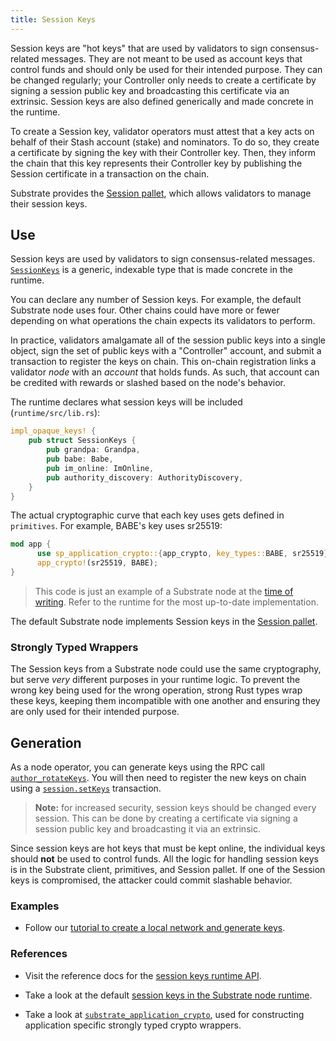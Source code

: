 ```yaml
---
title: Session Keys
---
```


Session keys are "hot keys" that are used by validators to sign consensus-related messages. They are
not meant to be used as account keys that control funds and should only be used for their intended
purpose. They can be changed regularly; your Controller only needs to create a certificate by
signing a session public key and broadcasting this certificate via an extrinsic. Session keys are also
defined generically and made concrete in the runtime.

To create a Session key, validator operators must attest that a key acts on behalf of their Stash
account (stake) and nominators. To do so, they create a certificate by signing the key with their
Controller key. Then, they inform the chain that this key represents their Controller key by
publishing the Session certificate in a transaction on the chain.

Substrate provides the
[Session pallet](https://substrate.dev/rustdocs/v3.0.0/pallet_session/index.html), which allows
validators to manage their session keys.

## Use

Session keys are used by validators to sign consensus-related messages. [`SessionKeys`](https://substrate.dev/rustdocs/v3.0.0/sp_session/trait.SessionKeys.html) is a generic,
indexable type that is made concrete in the runtime.

You can declare any number of Session keys. For example, the default Substrate node uses four. Other
chains could have more or fewer depending on what operations the chain expects its validators to
perform.

In practice, validators amalgamate all of the session public keys into a single object, sign the set
of public keys with a "Controller" account, and submit a transaction to register the keys on chain.
This on-chain registration links a validator _node_ with an _account_ that holds funds. As such,
that account can be credited with rewards or slashed based on the node's behavior.

The runtime declares what session keys will be included (`runtime/src/lib.rs`):

```rust
impl_opaque_keys! {
    pub struct SessionKeys {
        pub grandpa: Grandpa,
        pub babe: Babe,
        pub im_online: ImOnline,
        pub authority_discovery: AuthorityDiscovery,
    }
}
```

The actual cryptographic curve that each key uses gets defined in `primitives`. For example, BABE's
key uses sr25519:

```rust
mod app {
	  use sp_application_crypto::{app_crypto, key_types::BABE, sr25519};
	  app_crypto!(sr25519, BABE);
}
```

> This code is just an example of a Substrate node at the
> [time of writing](https://github.com/substrate-developer-hub/substrate-node-template).
> Refer to the runtime for the most up-to-date implementation.

The default Substrate node implements Session keys in the
[Session pallet](https://substrate.dev/rustdocs/v3.0.0/pallet_session/).

### Strongly Typed Wrappers

The Session keys from a Substrate node could use the same cryptography, but serve *very* different purposes
in your runtime logic. To prevent the wrong key being used for the wrong operation, strong
Rust types wrap these keys, keeping them incompatible with one another and ensuring they are only
used for their intended purpose.

## Generation

As a node operator, you can generate keys using the RPC call
[`author_rotateKeys`](https://substrate.dev/rustdocs/v3.0.0/sc_rpc/author/trait.AuthorApi.html#tymethod.rotate_keys).
You will then need to register the new keys on chain using a [`session.setKeys`](https://substrate.dev/rustdocs/v3.0.0/pallet_session/struct.Module.html#method.set_keys) transaction.

> **Note:** for increased security, session keys should be changed every session. This can be done by creating a certificate via signing a session public key
> and broadcasting it via an extrinsic.

Since session keys are hot keys that must be kept online, the individual keys should **not** be used to
control funds. All the logic for handling session keys is in the Substrate client, primitives, and
Session pallet. If one of the Session keys is compromised, the attacker could commit slashable
behavior.

### Examples

- Follow our
  [tutorial to create a local network and generate keys](../../tutorials/start-a-private-network/).

### References

- Visit the reference docs for the
  [session keys runtime API](https://substrate.dev/rustdocs/v3.0.0/sp_session/trait.SessionKeys.html).

- Take a look at the default
  [session keys in the Substrate node runtime](https://substrate.dev/rustdocs/v3.0.0/node_runtime/struct.SessionKeys.html).

- Take a look at
  [`substrate_application_crypto`](https://substrate.dev/rustdocs/v3.0.0/sp_application_crypto/index.html),
  used for constructing application specific strongly typed crypto wrappers.
